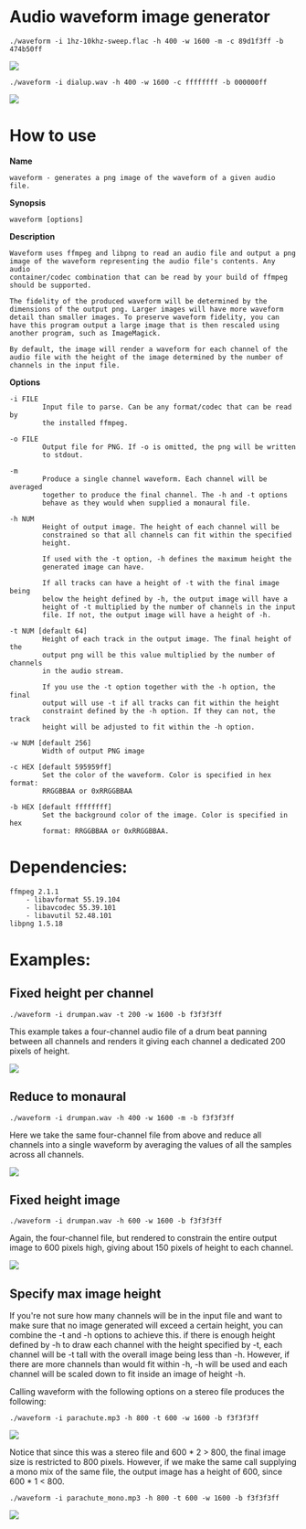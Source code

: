 Audio waveform image generator
====

    ./waveform -i 1hz-10khz-sweep.flac -h 400 -w 1600 -m -c 89d1f3ff -b 474b50ff
![](test/examples/1hz-10khz-sweep.png)

    ./waveform -i dialup.wav -h 400 -w 1600 -c ffffffff -b 000000ff
![](test/examples/dialup.png)

How to use
===

**Name**

    waveform - generates a png image of the waveform of a given audio file.

**Synopsis**

    waveform [options]

**Description**

    Waveform uses ffmpeg and libpng to read an audio file and output a png
    image of the waveform representing the audio file's contents. Any audio
    container/codec combination that can be read by your build of ffmpeg
    should be supported.

    The fidelity of the produced waveform will be determined by the
    dimensions of the output png. Larger images will have more waveform
    detail than smaller images. To preserve waveform fidelity, you can
    have this program output a large image that is then rescaled using
    another program, such as ImageMagick.

    By default, the image will render a waveform for each channel of the
    audio file with the height of the image determined by the number of
    channels in the input file.


**Options**

    -i FILE
            Input file to parse. Can be any format/codec that can be read by
            the installed ffmpeg.

    -o FILE
            Output file for PNG. If -o is omitted, the png will be written
            to stdout.

    -m
            Produce a single channel waveform. Each channel will be averaged
            together to produce the final channel. The -h and -t options
            behave as they would when supplied a monaural file.

    -h NUM
            Height of output image. The height of each channel will be
            constrained so that all channels can fit within the specified
            height.

            If used with the -t option, -h defines the maximum height the
            generated image can have.

            If all tracks can have a height of -t with the final image being
            below the height defined by -h, the output image will have a
            height of -t multiplied by the number of channels in the input
            file. If not, the output image will have a height of -h.

    -t NUM [default 64]
            Height of each track in the output image. The final height of the
            output png will be this value multiplied by the number of channels
            in the audio stream.

            If you use the -t option together with the -h option, the final
            output will use -t if all tracks can fit within the height
            constraint defined by the -h option. If they can not, the track
            height will be adjusted to fit within the -h option.

    -w NUM [default 256]
            Width of output PNG image

    -c HEX [default 595959ff]
            Set the color of the waveform. Color is specified in hex format:
            RRGGBBAA or 0xRRGGBBAA

    -b HEX [default ffffffff]
            Set the background color of the image. Color is specified in hex
            format: RRGGBBAA or 0xRRGGBBAA.

Dependencies:
====

    ffmpeg 2.1.1
        - libavformat 55.19.104
        - libavcodec 55.39.101
        - libavutil 52.48.101
    libpng 1.5.18

Examples:
====

Fixed height per channel
-------
    ./waveform -i drumpan.wav -t 200 -w 1600 -b f3f3f3ff

This example takes a four-channel audio file of a drum beat panning between all channels and renders it giving each channel a dedicated 200 pixels of height.

![](test/examples/pan_t.png)

Reduce to monaural
----
    ./waveform -i drumpan.wav -h 400 -w 1600 -m -b f3f3f3ff

Here we take the same four-channel file from above and reduce all channels into a single waveform by averaging the values of all the samples across all channels.

![](test/examples/pan_m.png)

Fixed height image
----
    ./waveform -i drumpan.wav -h 600 -w 1600 -b f3f3f3ff

Again, the four-channel file, but rendered to constrain the entire output image to 600 pixels high, giving about 150 pixels of height to each channel.

![](test/examples/pan_h.png)

Specify max image height
----
If you're not sure how many channels will be in the input file and want to make sure that no image generated will exceed a certain height, you can combine the -t and -h options to achieve this. if there is enough height defined by -h to draw each channel with the height specified by -t, each channel will be -t tall with the overall image being less than -h. However, if there are more channels than would fit within -h, -h will be used and each channel will be scaled down to fit inside an image of height -h.

Calling waveform with the following options on a stereo file produces the following:

    ./waveform -i parachute.mp3 -h 800 -t 600 -w 1600 -b f3f3f3ff
![](test/examples/parachute.png)

Notice that since this was a stereo file and 600 * 2 > 800, the final image size is restricted to 800 pixels. However, if we make the same call supplying a mono mix of the same file, the output image has a height of 600, since 600 * 1 < 800.

    ./waveform -i parachute_mono.mp3 -h 800 -t 600 -w 1600 -b f3f3f3ff
![](test/examples/parachute_mono.png)
